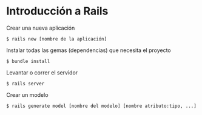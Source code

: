 # Introducción a Rails

Crear una nueva aplicación
```
$ rails new [nombre de la aplicación]
```

Instalar todas las gemas (dependencias) que necesita el proyecto
```
$ bundle install 
```

Levantar o correr el servidor
```
$ rails server
```

Crear un modelo 

```
$ rails generate model [nombre del modelo] [nombre atributo:tipo, ...]
```